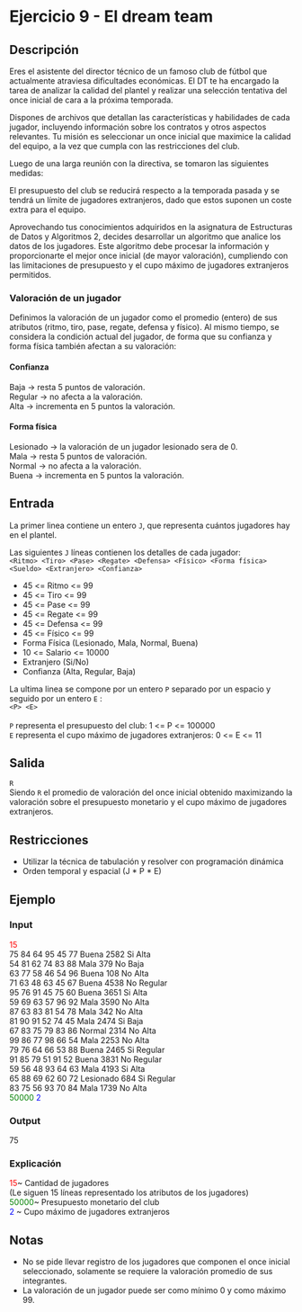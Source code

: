# Ejercicio 9 - El dream team

## Descripción
Eres el asistente del director técnico de un famoso club de fútbol que actualmente atraviesa dificultades económicas. El DT te ha encargado la tarea de analizar la calidad del plantel y realizar una selección tentativa del once inicial de cara a la próxima temporada.

Dispones de archivos que detallan las características y habilidades de cada jugador, incluyendo información sobre los contratos y otros aspectos relevantes. Tu misión es seleccionar un once inicial que maximice la calidad del equipo, a la vez que cumpla con las restricciones del club.

Luego de una larga reunión con la directiva, se tomaron las siguientes medidas:

El presupuesto del club se reducirá respecto a la temporada pasada y se tendrá un límite de jugadores extranjeros, dado que estos suponen un coste extra para el equipo.

Aprovechando tus conocimientos adquiridos en la asignatura de Estructuras de Datos y Algoritmos 2, decides desarrollar un algoritmo que analice los datos de los jugadores. Este algoritmo debe procesar la información y proporcionarte el mejor once inicial (de mayor valoración), cumpliendo con las limitaciones de presupuesto y el cupo máximo de jugadores extranjeros permitidos.


### Valoración de un jugador

Definimos la valoración de un jugador como el promedio (entero) de sus atributos (ritmo, tiro, pase, regate, defensa y físico). Al mismo tiempo, se considera la condición actual del jugador, de forma que su confianza y forma física también afectan a su valoración:

#### Confianza
Baja -> resta 5 puntos de valoración. \
Regular -> no afecta a la valoración. \
Alta -> incrementa en 5 puntos la valoración. 

#### Forma física
Lesionado -> la valoración de un jugador lesionado sera de 0. \
Mala -> resta 5 puntos de valoración. \
Normal -> no afecta a la valoración. \
Buena -> incrementa en 5 puntos la valoración. 


## Entrada

La primer linea contiene un entero `J`, que representa cuántos jugadores hay en el plantel.

Las siguientes `J` líneas contienen los detalles de cada jugador: \
`<Ritmo> <Tiro> <Pase> <Regate> <Defensa> <Físico> <Forma física> <Sueldo> <Extranjero> <Confianza>`

 - 45 <= Ritmo <= 99
 - 45 <= Tiro <= 99
 - 45 <= Pase <= 99
 - 45 <= Regate <= 99
 - 45 <= Defensa <= 99
 - 45 <= Físico <= 99
 - Forma Física (Lesionado, Mala, Normal, Buena)
 - 10 <= Salario <= 10000
 - Extranjero (Si/No)
 - Confianza (Alta, Regular, Baja)

La ultima linea se compone por un entero `P` separado por un espacio y seguido por un entero `E` : \
`<P> <E>` \
\
`P` representa el presupuesto del club: 1 <= P <= 100000 \
`E` representa el cupo máximo de jugadores extranjeros:  0 <= E <= 11

## Salida
`R` \
Siendo `R` el promedio de valoración del once inicial obtenido maximizando la valoración sobre el presupuesto monetario y el cupo máximo de jugadores extranjeros.


## Restricciones

 - Utilizar la técnica de tabulación y resolver con programación dinámica
 - Orden temporal y espacial (J * P * E)


## Ejemplo
 
### Input

<span style="color:red">15</span> \
75 84 64 95 45 77 Buena 2582 Si Alta \
54 81 62 74 83 88 Mala 379 No Baja \
63 77 58 46 54 96 Buena 108 No Alta \
71 63 48 63 45 67 Buena 4538 No Regular \
95 76 91 45 75 60 Buena 3651 Si Alta \
59 69 63 57 96 92 Mala 3590 No Alta \
87 63 83 81 54 78 Mala 342 No Alta \
81 90 91 52 74 45 Mala 2474 Si Baja \
67 83 75 79 83 86 Normal 2314 No Alta \
99 86 77 98 66 54 Mala 2253 No Alta \
79 76 64 66 53 88 Buena 2465 Si Regular \
91 85 79 51 91 52 Buena 3831 No Regular \
59 56 48 93 64 63 Mala 4193 Si Alta \
65 88 69 62 60 72 Lesionado 684 Si Regular \
83 75 56 93 70 84 Mala 1739 No Alta \
<span style="color:green">50000</span> <span style="color:blue">2</span>




### Output
75


### Explicación

<span style="color:red">15</span>~ Cantidad de jugadores \
(Le siguen 15 líneas representado los atributos de los jugadores) \
<span style="color:green">50000</span>~ Presupuesto monetario del club \
<span style="color:blue">2</span> ~ Cupo máximo de jugadores extranjeros



## Notas
 - No se pide llevar registro de los jugadores que componen el once inicial seleccionado, solamente se requiere la valoración promedio de sus integrantes.
 - La valoración de un jugador puede ser como mínimo 0 y como máximo 99.
